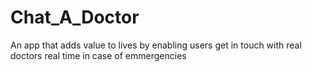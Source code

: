 # Chat_A_Doctor
An app that adds value to lives by enabling users get in touch with real doctors real time in case of emmergencies

